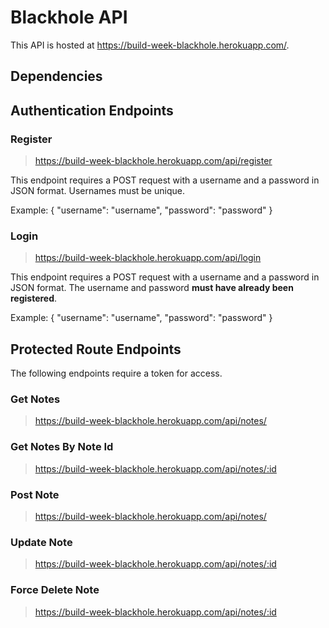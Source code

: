 # Blackhole API 

This API is hosted at https://build-week-blackhole.herokuapp.com/. 

## Dependencies 

## Authentication Endpoints 

### Register 
> https://build-week-blackhole.herokuapp.com/api/register 

This endpoint requires a POST request with a username and a password in JSON format. Usernames must be unique. 

Example: 
    { "username": "username",
    "password": "password" } 



### Login 
> https://build-week-blackhole.herokuapp.com/api/login 

This endpoint requires a POST request with a username and a password in JSON format. The username and password **must have already been registered**. 

Example: 
    { "username": "username",
    "password": "password" }

## Protected Route Endpoints 

The following endpoints require a token for access. 

### Get Notes 
> https://build-week-blackhole.herokuapp.com/api/notes/ 

### Get Notes By Note Id 
> https://build-week-blackhole.herokuapp.com/api/notes/:id 

### Post Note 
> https://build-week-blackhole.herokuapp.com/api/notes/ 

### Update Note 
> https://build-week-blackhole.herokuapp.com/api/notes/:id 

### Force Delete Note 
> https://build-week-blackhole.herokuapp.com/api/notes/:id 


